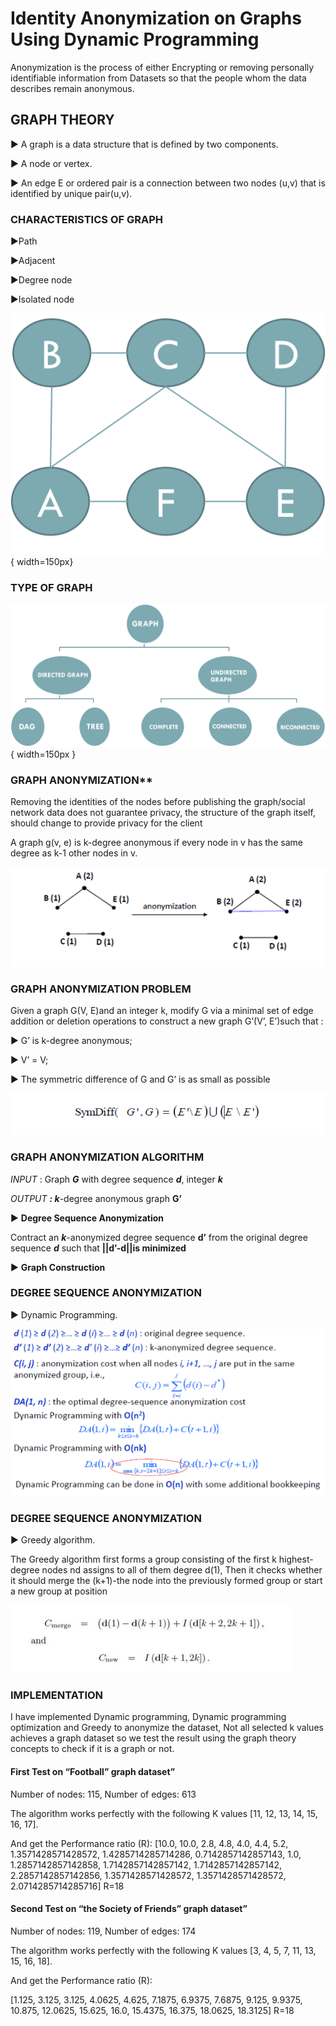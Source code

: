 # Identity Anonymization on Graphs Using Dynamic Programming

Anonymization is the process of either Encrypting or removing personally identifiable information from Datasets so that the people whom the data describes remain anonymous.

## GRAPH THEORY

► A graph is a data structure that is defined by two components.

► A node or vertex.

► An edge E or ordered pair is a connection between two nodes (u,v) that is identified by unique pair(u,v).

### CHARACTERISTICS OF GRAPH

►Path

►Adjacent

►Degree node

►Isolated node

![Alt text](images/Graph.png){ width=150px}

### TYPE OF GRAPH

![Alt text](images/types.png){ width=150px }

### GRAPH ANONYMIZATION**

Removing the identities of the nodes before publishing the graph/social network data does not guarantee privacy, the structure of the graph itself, should change to provide privacy for the client

A graph g(v, e) is k-degree anonymous if every node in v has the same degree as k-1 other nodes in v.

![Alt text](images/graph2.png)

### GRAPH ANONYMIZATION PROBLEM

Given a graph G(V, E)and an integer k, modify G via a minimal set of edge addition or deletion operations to construct a new graph G’(V’, E’)such that :

► G’ is k-degree anonymous; 

► V’ = V;

► The symmetric difference of G and G’ is as small as possible

![Alt text](images/problem.png)


### GRAPH ANONYMIZATION ALGORITHM

*INPUT* : Graph ***G*** with degree sequence ***d***, integer ***k***

*OUTPUT **: k***-degree anonymous graph **G’**

► **Degree Sequence Anonymization**

Contract an ***k***-anonymized degree sequence **d’** from the original degree sequence ***d*** such that **||d’-d||is minimized**

► **Graph Construction**

### DEGREE SEQUENCE ANONYMIZATION

► Dynamic Programming.

![Alt text](images/dp.png)

### DEGREE SEQUENCE ANONYMIZATION

► Greedy algorithm.

The Greedy algorithm first forms a group consisting of the first k highest-degree nodes nd assigns to all of them degree d(1), Then it checks whether it should merge the (k+1)-the node into the previously formed group or start a new group at position

![Alt text](images/Pgreedy.png)

### IMPLEMENTATION

I have implemented Dynamic programming, Dynamic programming optimization and Greedy to anonymize the dataset, Not all selected k values achieves a graph dataset so we test the result using the graph theory concepts to check if it is a graph or not.

#### First Test on **“Football” graph dataset”**

Number of nodes: 115, Number of edges: 613

The algorithm works perfectly with the following K values [11, 12, 13, 14, 15, 16, 17].

And get the Performance ratio (R):
[10.0, 10.0, 2.8, 4.8, 4.0, 4.4, 5.2, 1.3571428571428572, 1.4285714285714286, 0\.7142857142857143, 1.0, 1.2857142857142858, 1.7142857142857142, 1\.7142857142857142, 2.2857142857142856, 1.3571428571428572, 1.3571428571428572, 2\.0714285714285716]  R=18

#### Second Test on **“the Society of Friends” graph dataset”**

Number of nodes: 119, Number of edges: 174

The algorithm works perfectly with the following K values [3, 4, 5, 7, 11, 13, 15, 16, 18].

And get the Performance ratio (R):

[1.125, 3.125, 3.125, 4.0625, 4.625, 7.1875, 6.9375, 7.6875, 9.125, 9.9375, 10.875, 12\.0625, 15.625, 16.0, 15.4375, 16.375, 18.0625, 18.3125] R=18
